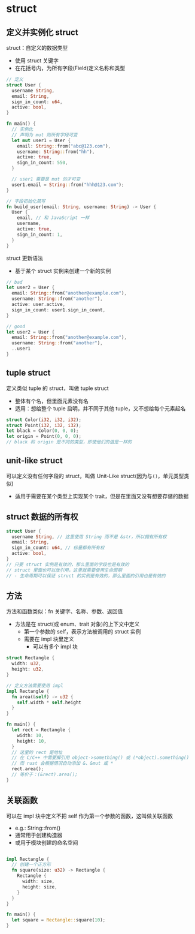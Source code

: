 # struct

## 定义并实例化 struct

struct：自定义的数据类型

- 使用 struct 关键字
- 在花括号内，为所有字段(Field)定义名称和类型

```rust
// 定义
struct User {
  username String,
  email: String,
  sign_in_count: u64,
  active: bool,
}

fn main() {
  // 实例化
  // 声明为 mut 则所有字段可变
  let mut user1 = User {
    email: String::from("abc@123.com"),
    username: String::from("hh"),
    active: true,
    sign_in_count: 550,
  }

  // user1 需要是 mut 的才可变
  user1.email = String::from("hhh@123.com");
}

// 字段初始化简写
fn build_user(email: String, username: String) -> User {
  User {
    email, // 和 JavaScript 一样
    username,
    active: true,
    sign_in_count: 1,
  }
}
```

struct 更新语法

- 基于某个 struct 实例来创建一个新的实例

```rust
// bad
let user2 = User {
  email: String::from("another@example.com"),
  username: String::from("another"),
  active: user.active,
  sign_in_count: user1.sign_in_count,
}

// good
let user2 = User {
  email: String::from("another@example.com"),
  username: String::from("another"),
  ..user1
}
```

## tuple struct

定义类似 tuple 的 struct，叫做 tuple struct

- 整体有个名，但里面元素没有名
- 适用：想给整个 tuple 启明，并不同于其他 tuple，又不想给每个元素起名

```rust
struct Color(i32, i32, i32);
struct Point(i32, i32, i32);
let black = Color(0, 0, 0);
let origin = Point(0, 0, 0);
// black 和 origin 是不同的类型，即使他们的值是一样的
```

## unit-like struct

可以定义没有任何字段的 struct，叫做 Unit-Like struct(因为与`()`，单元类型类似)

- 适用于需要在某个类型上实现某个 trait，但是在里面又没有想要存储的数据

## struct 数据的所有权

```rust
struct User {
  username String, // 这里使用 String 而不是 &str，所以拥有所有权
  email: String,
  sign_in_count: u64, // 标量都有所有权
  active: bool,
}
// 只要 struct 实例是有效的，那么里面的字段也是有效的
// struct 里面也可以放引用，这里就需要使用生命周期
// - 生命周期可以保证 struct 的实例是有效的，那么里面的引用也是有效的
```

## 方法

方法和函数类似：fn 关键字、名称、参数、返回值

- 方法是在 struct(或 enum、trait 对象)的上下文中定义
  - 第一个参数的 self，表示方法被调用的 struct 实例
  - 需要在 impl 块里定义
    - 可以有多个 impl 块

```rust
struct Rectangle {
  width: u32,
  height: u32,
}

// 定义方法需要使用 impl
impl Rectangle {
  fn area(&self) -> u32 {
    self.width * self.height
  }
}

fn main() {
  let rect = Rectangle {
    width: 10,
    height: 10,
  }
  // 这里的 rect 是地址
  // 在 C/C++ 中需要解引用 object->something() 或 (*object).something()
  // 而 rust 会根据情况自动添加 &、&mut 或 *
  rect.area();
  // 等价于：(&rect).area();
}
```

## 关联函数

可以在 impl 块中定义不把 self 作为第一个参数的函数，这叫做关联函数

- e.g.: String::from()
- 通常用于创建构造器
- 或用于模块创建的命名空间

```rust

impl Rectangle {
  // 创建一个正方形
  fn square(size: u32) -> Rectangle {
    Rectangle {
      width: size,
      height: size,
    }
  }
}

fn main() {
  let square = Rectangle::square(10);
}
```
